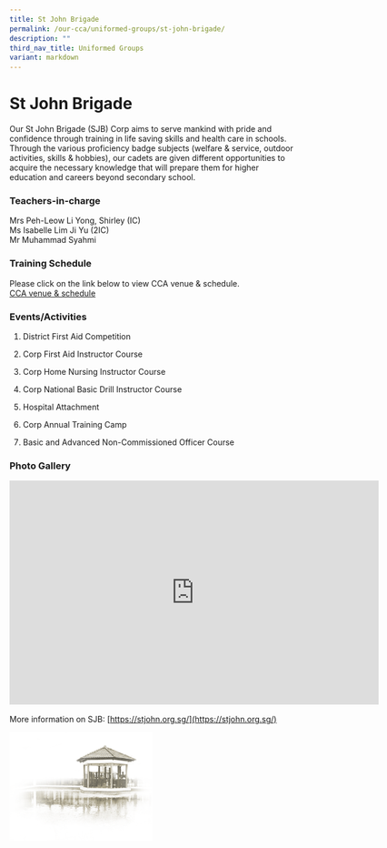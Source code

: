 ```yaml
---
title: St John Brigade
permalink: /our-cca/uniformed-groups/st-john-brigade/
description: ""
third_nav_title: Uniformed Groups
variant: markdown
---
```

# **St John Brigade**
Our St John Brigade (SJB) Corp aims to serve mankind with pride and confidence through training in life saving skills and health care in schools. Through the various proficiency badge subjects (welfare &amp; service, outdoor activities, skills &amp; hobbies), our cadets are given different opportunities to acquire the necessary knowledge that will prepare them for higher education and careers beyond secondary school.


### Teachers-in-charge

Mrs Peh-Leow Li Yong, Shirley (IC)   
Ms Isabelle Lim Ji Yu (2IC)<br>
Mr Muhammad Syahmi


### Training Schedule
Please click on the link below to view CCA venue &amp; schedule.&nbsp;  
[CCA venue &amp; schedule](/our-cca/cca/cca-venue-schedule/)

### Events/Activities

1. District First Aid Competition

2. Corp First Aid Instructor Course

3. Corp Home Nursing Instructor Course

4. Corp National Basic Drill Instructor Course&nbsp;

5. Hospital Attachment

6. Corp Annual Training Camp&nbsp;

7. Basic and Advanced Non-Commissioned Officer Course

### Photo Gallery
<iframe allowfullscreen="true" height="394" width="650" frameborder="0" src="https://docs.google.com/presentation/d/e/2PACX-1vSCgpelhu2ptl7dp_CCp_yYEI4BpibSbsj3xgXonRJf1yodWOgMyD1qFJLxOsGCSBi-yhkbznco4v6a/embed?start=true&amp;loop=true&amp;delayms=5000"></iframe>


More information on SJB: [https://stjohn.org.sg/](https://stjohn.org.sg/)

<img style="width:50%" src="/images/pavilion.png">
